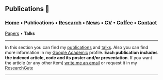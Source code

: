 ## Publications 📑
###  [Home](/index) • Publications  • [Research](/research) • [News](/news) • [CV](/brief_cv) • [Coffee](/coffee) • [Contact](/contact)
[Papers](/publications) • **Talks**

---


In this section you can find my [publications](/publications) and [talks](/talks). Also you can find more information in my <a href="https://scholar.google.es/citations?user=IlG06bYAAAAJ&hl=es" target="_blank">Google Academic</a> profile. **Each publication includes the indexed article, code and its poster and/or presentation**. If you want the article (or any other item) [write me an email](mailto:francisco.lopez@ieee.org?subject=[GitHub]%20Hello,%20Francisco) or request it in my <a href="https://www.researchgate.net/profile/Francisco-Lopez-Tiro" target="_blank">ResearchGate</a>


---
